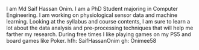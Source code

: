 I am Md Saif Hassan Onim. I am a PhD Student majoring in Computer Engineering. I am working on physiological sensor data and machine learning. Looking at the syllabus and course contents, I am sure to learn a lot about the data analysis and pre-processing techniques that will help me farther my research. During free times I like playing games on my PS5 and board games like Poker.
hfh: SaifHassanOnim
gh: Onimee58
